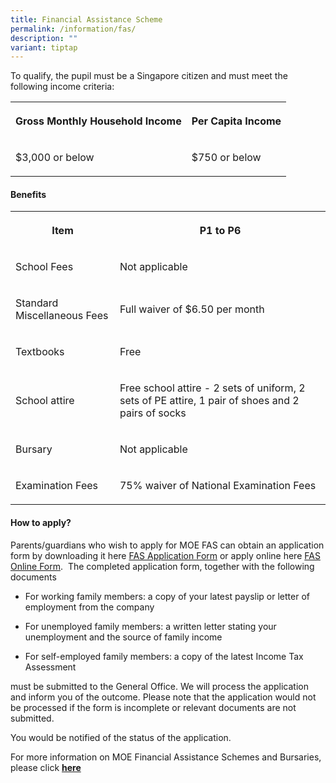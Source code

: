 ```yaml
---
title: Financial Assistance Scheme
permalink: /information/fas/
description: ""
variant: tiptap
---
```

<p>To qualify, the pupil must be a Singapore citizen and must meet the following income criteria:</p><table><tbody><tr><th rowspan="1" colspan="1"><p>Gross Monthly Household Income</p></th><th rowspan="1" colspan="1"><p>Per Capita Income</p></th></tr><tr><td rowspan="1" colspan="1"><p>$3,000 or below</p></td><td rowspan="1" colspan="1"><p>$750 or below</p></td></tr></tbody></table><h4><strong>Benefits</strong></h4><table><tbody><tr><th rowspan="1" colspan="1"><p>Item</p></th><th rowspan="1" colspan="1"><p>P1 to P6</p></th></tr><tr><td rowspan="1" colspan="1"><p>School Fees</p></td><td rowspan="1" colspan="1"><p>Not applicable</p></td></tr><tr><td rowspan="1" colspan="1"><p>Standard Miscellaneous Fees</p></td><td rowspan="1" colspan="1"><p>Full waiver of $6.50 per month</p></td></tr><tr><td rowspan="1" colspan="1"><p>Textbooks</p></td><td rowspan="1" colspan="1"><p>Free</p></td></tr><tr><td rowspan="1" colspan="1"><p>School attire</p></td><td rowspan="1" colspan="1"><p>Free school attire - 2 sets of uniform, 2 sets of PE attire, 1 pair of shoes and 2 pairs of socks</p></td></tr><tr><td rowspan="1" colspan="1"><p>Bursary</p></td><td rowspan="1" colspan="1"><p>Not applicable</p></td></tr><tr><td rowspan="1" colspan="1"><p>Examination Fees</p></td><td rowspan="1" colspan="1"><p>75% waiver of National Examination Fees</p></td></tr></tbody></table><h4><strong>How to apply?</strong></h4><p>Parents/guardians who wish to apply for MOE FAS can obtain an application form by downloading it here&nbsp;<a href="https://go.gov.sg/qtps2024fas" rel="noopener noreferrer nofollow" target="_blank">FAS Application Form</a> or apply online here&nbsp;<a href="https://form.gov.sg/64e2f8f73f582600139f54ac" rel="noopener noreferrer nofollow" target="_blank">FAS Online Form</a>.&nbsp;&nbsp;The completed application form, together with the following documents</p><ul data-tight="true" class="tight"><li><p>For working family members: a copy of your latest payslip or letter of employment from the company</p></li><li><p>For unemployed family members: a written letter stating your unemployment and the source of family income</p></li><li><p>For self-employed family members: a copy of the latest Income Tax Assessment</p></li></ul><p>must be submitted to the General Office. We will process the application and inform you of the outcome. Please note that the application would not be processed if the form is incomplete or relevant documents are not submitted.</p><p>You would be notified of the status of the application.</p><p>For more information on MOE Financial Assistance Schemes and Bursaries, please click&nbsp;<strong><a href="https://www.moe.gov.sg/financial-matters/financial-assistance" rel="noopener noreferrer nofollow" target="_blank">here</a></strong></p>